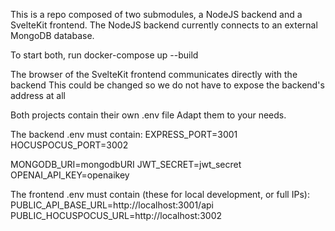 This is a repo composed of two submodules, a NodeJS backend and a SvelteKit frontend.
The NodeJS backend currently connects to an external MongoDB database.

To start both, run 
docker-compose up --build

The browser of the SvelteKit frontend communicates directly with the backend
This could be changed so we do not have to expose the backend's address at all

Both projects contain their own .env file
Adapt them to your needs.

The backend .env must contain:
EXPRESS_PORT=3001
HOCUSPOCUS_PORT=3002

MONGODB_URI=mongodbURI
JWT_SECRET=jwt_secret
OPENAI_API_KEY=openaikey

The frontend .env must contain (these for local development, or full IPs):
PUBLIC_API_BASE_URL=http://localhost:3001/api
PUBLIC_HOCUSPOCUS_URL=http://localhost:3002